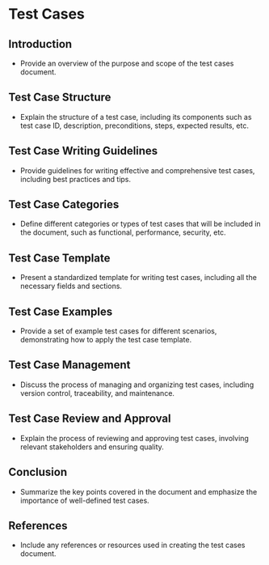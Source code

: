 # Test Cases

## Introduction
- Provide an overview of the purpose and scope of the test cases document.

## Test Case Structure
- Explain the structure of a test case, including its components such as test case ID, description, preconditions, steps, expected results, etc.

## Test Case Writing Guidelines
- Provide guidelines for writing effective and comprehensive test cases, including best practices and tips.

## Test Case Categories
- Define different categories or types of test cases that will be included in the document, such as functional, performance, security, etc.

## Test Case Template
- Present a standardized template for writing test cases, including all the necessary fields and sections.

## Test Case Examples
- Provide a set of example test cases for different scenarios, demonstrating how to apply the test case template.

## Test Case Management
- Discuss the process of managing and organizing test cases, including version control, traceability, and maintenance.

## Test Case Review and Approval
- Explain the process of reviewing and approving test cases, involving relevant stakeholders and ensuring quality.

## Conclusion
- Summarize the key points covered in the document and emphasize the importance of well-defined test cases.

## References
- Include any references or resources used in creating the test cases document.
